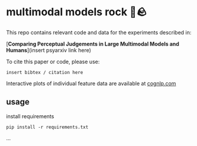 # multimodal models rock 🎸🪨

This repo contains relevant code and data for the experiments described in: 

[__Comparing Perceptual Judgements in Large Multimodal Models and Humans__](insert psyarxiv link here)

To cite this paper or code, please use:

```
insert bibtex / citation here
```

Interactive plots of individual feature data are available at [cognlp.com](https://cognlp.com)

## usage

install requirements
```
pip install -r requirements.txt
```

...





